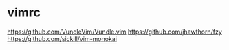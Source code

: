 # vimrc

https://github.com/VundleVim/Vundle.vim
https://github.com/jhawthorn/fzy
https://github.com/sickill/vim-monokai
